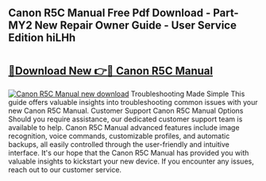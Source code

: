 ## Canon R5C Manual Free Pdf Download - Part-MY2 New Repair Owner Guide - User Service Edition hiLHh

# <h2><a href="http://bc37017.oget.top/?id=Canon+R5C+Manual">🔗Download New 👉🔴 Canon R5C Manual</a></h2>

[![Canon R5C Manual new download](https://i.imgur.com/5g1atiW.png)](http://bc37017.oget.top/?id=Canon+R5C+Manual)
Troubleshooting Made Simple This guide offers valuable insights into troubleshooting common issues with your new Canon R5C Manual. Customer Support Canon R5C Manual Options Should you require assistance, our dedicated customer support team is available to help. Canon R5C Manual advanced features include image recognition, voice commands, customizable profiles, and automatic backups, all easily controlled through the user-friendly and intuitive interface. It's our hope that the Canon R5C Manual has provided you with valuable insights to kickstart your new device. If you encounter any issues, reach out to our customer service.
